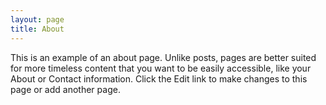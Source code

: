```yaml
---
layout: page
title: About
---
```

This is an example of an about page. Unlike posts, pages are better suited for more timeless content that you want to be easily accessible, like your About or Contact information. Click the Edit link to make changes to this page or add another page.
